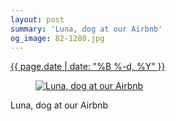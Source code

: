 ```yaml
---
layout: post
summary: 'Luna, dog at our Airbnb'
og_image: 82-1280.jpg
---
```


<p>
 <time>
  <a href="/82">
   {{ page.date | date: "%B %-d, %Y" }}
  </a>
 </time>
 <a href="/82">
  <figure data-taken="10/10/2013">
   <img alt="Luna, dog at our Airbnb" sizes="(min-width: 700px) 50vw, calc(100vw - 2rem)" src="{{ site.assets_url }}/82-640.jpg" srcset="{{ site.assets_url }}/82-1280.jpg 1280w, {{ site.assets_url }}/82-960.jpg 960w, {{ site.assets_url }}/82-640.jpg 640w, {{ site.assets_url }}/82-320.jpg 320w"/>
  </figure>
 </a>
 <span>
  Luna, dog at our Airbnb
 </span>
</p>
